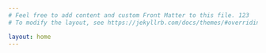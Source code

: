 ```yaml
---
# Feel free to add content and custom Front Matter to this file. 123
# To modify the layout, see https://jekyllrb.com/docs/themes/#overriding-theme-defaults

layout: home
---
```


